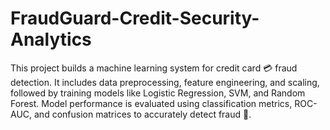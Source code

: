 # FraudGuard-Credit-Security-Analytics
This project builds a machine learning system for credit card 💳 fraud detection. It includes data preprocessing, feature engineering, and scaling, followed by training models like Logistic Regression, SVM, and Random Forest. Model performance is evaluated using classification metrics, ROC-AUC, and confusion matrices to accurately detect fraud 🚨.
